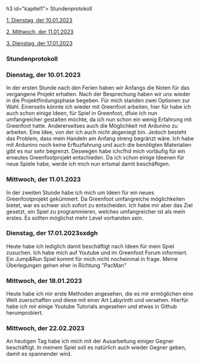 h3 id="kapitel1"> Stundenprotokoll</a></h2></li>

[1. Dienstag, der 10.01.2023](#1)

[2. Mittwoch, der 11.01.2023](#2)

[3. Dienstag, der 17.01.2023](#3)




<h3 id="kapitel1"> Stundenprotokoll</a></h2></li>


### <a name="1"></a> Dienstag, der 10.01.2023

In der ersten Stunde nach den Ferien haben wir Anfangs die Noten für das vergangene Projekt erhalten. Nach der Besprechung haben wir uns wieder in die Projektfindungsphase begeben. Für mich standen zwei Optionen zur Wahl. Einerseits könnte ich wieder mit Greenfoot arbeiten, hier für habe ich auch schon einige Ideen, für Spiel in Greenfoot, dfuie ich nun umfangreicher gestalten möchte, da ich nun schon ein wenig Erfahrung mit Greenfoot hatte. Andererseitses auch die Möglichkeit mit Ardunino zu arbeiten. Eine Idee, von der ich auch nicht abgeniegt bin. Jedoch besteht das Problem, dass mein Handeln am Anfang streng begränzt wäre. Ich habe mit Ardunino noch keine Erftuzfahrung und auch die benötigten Materialien gibt es nur sehr begrenzt. Deswegen habe ichcfhd mich vorläufig für ein erneutes Greenfootprojekt entschieden. Da ich schon einige Ideenen für neue Spiele habe, werde ich mich nun ertsmal damit beschäftigen.


### <a name="2"></a> Mittwoch, der 11.01.2023

In der zweiten Stunde habe ich mich um Ideen für ein neues Greenfootprojekt gekümmert. Da Greenfoot umfangreiche möglichkeiten bietet, war es schwer sich sofort zu entscheiden. Ich habe mir aber das Ziel gesetzt, ein Spiel zu programmieren, welches umfangreicher ist als mein erstes. Es sollten möglichst mehr Level vorhanden sein.


### <a name="3"></a> Dienstag, der 17.01.2023sxdgh
  
Heute habe ich lediglich damit beschäftigt nach Ideen für mein Spiel zusuchen. Ich habe mich auf Youtube und im Greenfoot Forum informiert. Ein Jump&Run Spiel kommt für mich nicht nocheinmal in frage. Meine Überlegungen gehen eher in Richtung "PacMan"
  

### <a name="4"></a> Mittwoch, der 18.01.2023

Heute habe ich mir erste Methoden angesehen, die es mir ermöglichen eine Welt zuerschaffen und diese mit einer Art Labyrinth und versehen. Hierfür habe ich mir einige Youtube Tutorials angesehen und etwas in Github herumprobiert.


### <a name="4"></a> Mittwoch, der 22.02.2023 

An heutigen Tag habe ich mich mit der Ausarbeitung einiger Gegner beschäftigt. In meinem Spiel soll es natürlich auch wieder Gegner geben, damit es spannender wird.
  
